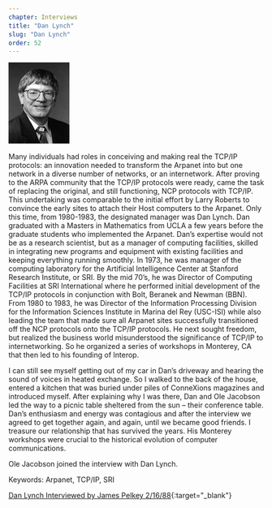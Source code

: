 ```yaml
---
chapter: Interviews
title: "Dan Lynch"
slug: "Dan Lynch"
order: 52
---
```


![Dan Lynch](/assets/img/dan-lynch-l.jpg)

Many individuals had roles in conceiving and making real the TCP/IP protocols: an innovation needed to transform the Arpanet into but one network in a diverse number of networks, or an internetwork. After proving to the ARPA community that the TCP/IP protocols were ready, came the task of replacing the original, and still functioning, NCP protocols with TCP/IP. This undertaking was comparable to the initial effort by Larry Roberts to convince the early sites to attach their Host computers to the Arpanet. Only this time, from 1980-1983, the designated manager was Dan Lynch. Dan graduated with a Masters in Mathematics from UCLA a few years before the graduate students who implemented the Arpanet. Dan’s expertise would not be as a research scientist, but as a manager of computing facilities, skilled in integrating new programs and equipment with existing facilities and keeping everything running smoothly. In 1973, he was manager of the computing laboratory for the Artificial Intelligence Center at Stanford Research Institute, or SRI. By the mid 70’s, he was Director of Computing Facilities at SRI International where he performed initial development of the TCP/IP protocols in conjunction with Bolt, Beranek and Newman (BBN). From 1980 to 1983, he was Director of the Information Processing Division for the Information Sciences Institute in Marina del Rey (USC-ISI) while also leading the team that made sure all Arpanet sites successfully transitioned off the NCP protocols onto the TCP/IP protocols. He next sought freedom, but realized the business world misunderstood the significance of TCP/IP to internetworking. So he organized a series of workshops in Monterey, CA that then led to his founding of Interop.

I can still see myself getting out of my car in Dan’s driveway and hearing the sound of voices in heated exchange. So I walked to the back of the house, entered a kitchen that was buried under piles of ConneXions magazines and introduced myself. After explaining why I was there, Dan and Ole Jacobson led the way to a picnic table sheltered from the sun – their conference table. Dan’s enthusiasm and energy was contagious and after the interview we agreed to get together again, and again, until we became good friends. I treasure our relationship that has survived the years. His Monterey workshops were crucial to the historical evolution of computer communications.

Ole Jacobson joined the interview with Dan Lynch.

Keywords: Arpanet, TCP/IP, SRI

[Dan Lynch Interviewed by James Pelkey 2/16/88](https://archive.computerhistory.org/resources/access/text/2016/02/102717120-05-01-acc.pdf){:target="_blank"}
